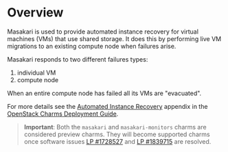 # Overview

Masakari is used to provide automated instance recovery for virtual machines
(VMs) that use shared storage. It does this by performing live VM migrations to
an existing compute node when failures arise.

Masakari responds to two different failures types:

1. individual VM
1. compute node

When an entire compute node has failed all its VMs are "evacuated".

For more details see the [Automated Instance Recovery][cdg-app-masakari]
appendix in the [OpenStack Charms Deployment Guide][charms-deploy-guide].

> **Important**: Both the `masakari` and `masakari-monitors` charms are
  considered preview charms. They will become supported charms once software
  issues [LP #1728527][lp-1728527] and [LP #1839715][lp-1839715] are resolved.

<!-- LINKS -->

[lp-1728527]: https://bugs.launchpad.net/masakari-monitors/+bug/1728527
[lp-1839715]: https://bugs.launchpad.net/masakari/+bug/1839715
[cdg-app-masakari]: https://docs.openstack.org/project-deploy-guide/charm-deployment-guide/latest/app-masakari.html
[charms-deploy-guide]: https://docs.openstack.org/project-deploy-guide/charm-deployment-guide/latest/index.html
